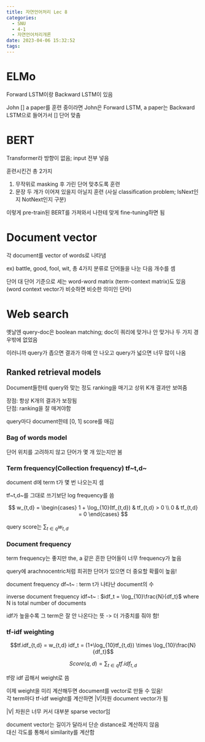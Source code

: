 ```yaml
---
title: 자연언어처리 Lec 8
categories:
  - SNU
  - 4-1
  - 자연언어처리개론
date: 2023-04-06 15:32:52
tags:
---
```


# ELMo

Forward LSTM이랑 Backward LSTM이 있음

John [] a paper를 훈련 중이라면 John은 Forward LSTM, a paper는 Backward LSTM으로 들어가서 [] 단어 맞춤

# BERT

Transformer라 방향이 없음; input 전부 넣음

훈련시킨건 총 2가지

1. 무작위로 masking 후 가린 단어 맞추도록 훈련
1. 문장 두 개가 이어져 있을지 아닐지 훈련 (사실 classification problem; IsNext인지 NotNext인지 구분)

이렇게 pre-train된 BERT를 가져와서 나한테 맞게 fine-tuning하면 됨

# Document vector

각 document를 vector of words로 나타냄

ex) battle, good, fool, wit, 총 4가지 분류로 단어들을 나눈 다음 개수를 셈

단어 대 단어 기준으로 세는 word-word matrix (term-context matrix)도 있음 (word context vector가 비슷하면 비슷한 의미인 단어)

# Web search

옛날엔 query-doc은 boolean matching; doc이 쿼리에 맞거나 안 맞거나 두 가지 경우밖에 없었음

이러니까 query가 좁으면 결과가 아예 안 나오고 query가 넓으면 너무 많이 나옴

## Ranked retrieval models

Document들한테 query와 맞는 정도 ranking을 매기고 상위 K개 결과만 보여줌

장점: 항상 K개의 결과가 보장됨  
단점: ranking을 잘 매겨야함

query마다 document한테 [0, 1] score를 매김

### Bag of words model

단어 위치를 고려하지 않고 단어가 몇 개 있는지만 봄

### Term frequency(Collection frequency) tf~t,d~

document d에 term t가 몇 번 나오는지 셈

tf~t,d~를 그대로 쓰기보단 log frequency를 씀  

$$
w_{t,d} = \begin{cases}
  1 + \log_{10}(tf_{t,d}) & tf_{t,d} > 0 \\
  0 & tf_{t,d} = 0
\end{cases}
$$

query score는 $\sum_{t \in q}w_{t,d}$

### Document frequency

term frequency는 좋지만 the, a 같은 흔한 단어들이 너무 frequency가 높음

query에 arachnocentric처럼 희귀한 단어가 있으면 더 중요할 확률이 높음!

document frequency df~t~
: term t가 나타난 document의 수

inverse document frequency idf~t~
: $idf_t = \log_{10}\frac{N}{df_t}$ where N is total number of documents

idf가 높을수록 그 term은 잘 안 나온다는 뜻 -> 더 가중치를 줘야 함!

### tf-idf weighting

$$tf.idf_{t,d} = w_{t,d} idf_t = (1+\log_{10}tf_{t,d}) \times \log_{10}\frac{N}{df_t}$$

$$Score(q,d) = \sum_{t \in q}tf.idf_{t,d}$$

tf랑 idf 곱해서 weight로 씀

이제 weight을 미리 계산해두면 document를 vector로 만들 수 있음!  
각 term마다 tf-idf weight를 계산하면 |V|차원 document vector가 됨

|V| 차원은 너무 커서 대부분 sparse vector임

document vector는 길이가 달라서 단순 distance로 계산하지 않음  
대신 각도를 통해서 similarity를 계산함

